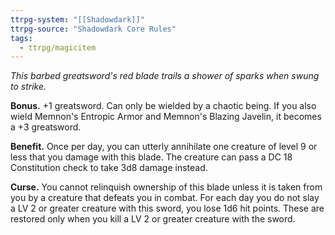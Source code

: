 ```yaml
---
ttrpg-system: "[[Shadowdark]]"
ttrpg-source: "Shadowdark Core Rules"
tags:
  - ttrpg/magicitem
---
```

*This barbed greatsword's red blade trails a shower of sparks when swung to strike.*

**Bonus.** +1 greatsword. Can only be wielded by a chaotic being. If you also wield Memnon's Entropic Armor and Memnon's Blazing Javelin, it becomes a +3 greatsword. 

**Benefit.** Once per day, you can utterly annihilate one creature of level 9 or less that you damage with this blade. The creature can pass a DC 18 Constitution check to take 3d8 damage instead. 

**Curse.** You cannot relinquish ownership of this blade unless it is taken from you by a creature that defeats you in combat. For each day you do not slay a LV 2 or greater creature with this sword, you lose 1d6 hit points. These are restored only when you kill a LV 2 or greater creature with the sword.
